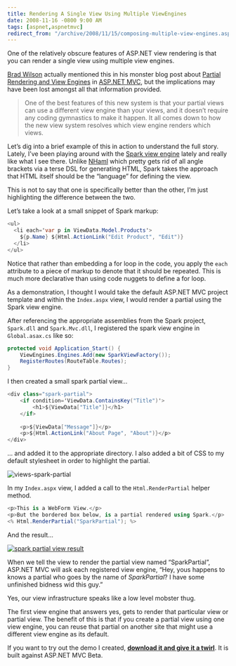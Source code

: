 ```yaml
---
title: Rendering A Single View Using Multiple ViewEngines
date: 2008-11-16 -0800 9:00 AM
tags: [aspnet,aspnetmvc]
redirect_from: "/archive/2008/11/15/composing-multiple-view-engines.aspx/"
---
```


One of the relatively obscure features of ASP.NET view rendering is that
you can render a single view using multiple view engines.

[Brad Wilson](http://bradwilson.typepad.com/blog/ "Brad Wilson")
actually mentioned this in his monster blog post about [Partial
Rendering and View
Engines](http://bradwilson.typepad.com/blog/2008/08/partial-renderi.html "Partial Rendering")
in [ASP.NET MVC](http://asp.net/mvc "ASP.NET MVC Website"), but the
implications may have been lost amongst all that information provided.

> One of the best features of this new system is that your partial views
> can use a different view engine than your views, and it doesn’t
> require any coding gymnastics to make it happen. It all comes down to
> how the new view system resolves which view engine renders which
> views.

Let’s dig into a brief example of this in action to understand the full
story. Lately, I’ve been playing around with the [Spark view
engine](http://dev.dejardin.org/ "Spark View Engine") lately and really
like what I see there. Unlike
[NHaml](http://andrewpeters.net/2007/12/19/introducing-nhaml-an-aspnet-mvc-view-engine/ "NHaml View Engine")
which pretty gets rid of all angle brackets via a terse DSL for
generating HTML, Spark takes the approach that HTML itself should be the
“language” for defining the view.

This is not to say that one is specifically better than the other, I’m
just highlighting the difference between the two.

Let’s take a look at a small snippet of Spark markup:

```csharp
<ul>
  <li each='var p in ViewData.Model.Products'>
    ${p.Name} ${Html.ActionLink("Edit Product", "Edit")}
  </li>  
</ul>
```

Notice that rather than embedding a for loop in the code, you apply the
`each` attribute to a piece of markup to denote that it should be
repeated. This is much more declarative than using code nuggets to
define a for loop.

As a demonstration, I thought I would take the default ASP.NET MVC
project template and within the `Index.aspx` view, I would render a
partial using the Spark view engine.

After referencing the appropriate assemblies from the Spark project,
`Spark.dll` and `Spark.Mvc.dll`, I registered the spark view engine in
`Global.asax.cs` like so:

```csharp
protected void Application_Start() {
    ViewEngines.Engines.Add(new SparkViewFactory());
    RegisterRoutes(RouteTable.Routes);
}
```

I then created a small spark partial view…

```csharp
<div class="spark-partial">
    <if condition='ViewData.ContainsKey("Title")'>
        <h1>${ViewData["Title"]}</h1>    
    </if>
    
    <p>${ViewData["Message"]}</p>
    <p>${Html.ActionLink("About Page", "About")}</p>
</div>
```

… and added it to the appropriate directory. I also added a bit of CSS
to my default stylesheet in order to highlight the partial.

![views-spark-partial](https://haacked.com/images/haacked_com/WindowsLiveWriter/RenderingASingleViewUsingMultipleViewEng_BA82/views-spark-partial_3.png "views-spark-partial")

In my `Index.aspx` view, I added a call to the `Html.RenderPartial`
helper method.

```csharp
<p>This is a WebForm View.</p>
<p>But the bordered box below, is a partial rendered using Spark.</p>
<% Html.RenderPartial("SparkPartial"); %>
```

And the result...

[![spark partial view
result](https://haacked.com/images/haacked_com/WindowsLiveWriter/RenderingASingleViewUsingMultipleViewEng_BA82/spark-partial-result_thumb.png "spark partial view result")](https://haacked.com/images/haacked_com/WindowsLiveWriter/RenderingASingleViewUsingMultipleViewEng_BA82/spark-partial-result_2.png)

When we tell the view to render the partial view named “SparkPartial”,
ASP.NET MVC will ask each registered view engine, “Hey, yous happens to
knows a partial who goes by the name of *SparkPartial*? I have some
unfinished bidness wid this guy.”

Yes, our view infrastructure speaks like a low level mobster thug.

The first view engine that answers yes, gets to render that particular
view or partial view. The benefit of this is that if you create a
partial view using one view engine, you can reuse that partial on
another site that might use a different view engine as its default.

If you want to try out the demo I created, **[download it and give it a
twirl](https://haacked.com/code/SparkViewEngineDemo.zip "SPark View Engine Demo")**.
It is built against ASP.NET MVC Beta.

